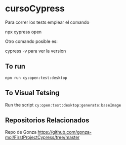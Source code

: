 # cursoCypress

Para correr los tests emplear el comando

npx cypress open

Otro comando posible es:

cypress -v para ver la version

## To run

`npm run cy:open:test:desktop`

## To Visual Tetsing

Run the script
`cy:open:test:desktop:generate:baseImage`

## Repositorios Relacionados

Repo de Gonza
https://github.com/gonza-mol/FirstProjectCypress/tree/master
